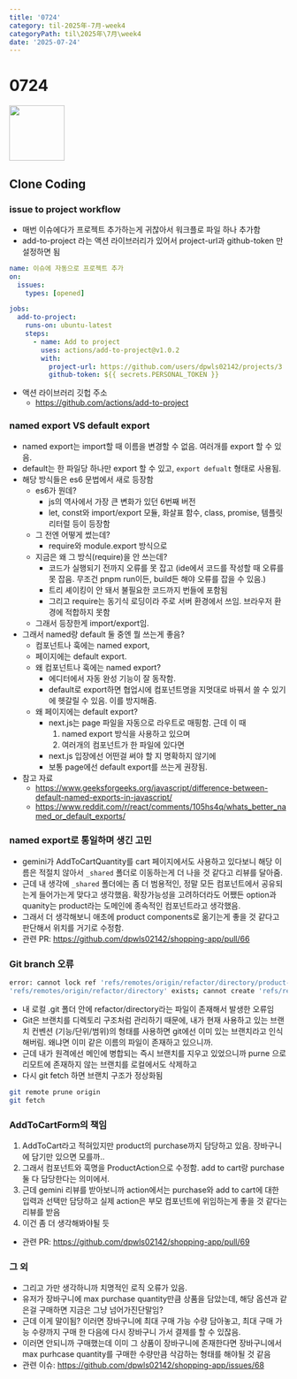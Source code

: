 ```yaml
---
title: '0724'
category: til-2025年-7月-week4
categoryPath: til\2025年\7月\week4
date: '2025-07-24'
---
```

# 0724  
<img src="https://i.pinimg.com/736x/1a/fd/fa/1afdfa2fc5e16ec8b2e2d6fd16e11a8a.jpg" width="100">

## Clone Coding  
### issue to project workflow  
- 매번 이슈에다가 프로젝트 추가하는게 귀찮아서 워크플로 파일 하나 추가함  
- add-to-project 라는 액션 라이브러리가 있어서 project-url과 github-token 만 설정하면 됨  
```yml  
name: 이슈에 자동으로 프로젝트 추가  
on:  
  issues:  
    types: [opened]

jobs:  
  add-to-project:  
    runs-on: ubuntu-latest  
    steps:  
      - name: Add to project  
        uses: actions/add-to-project@v1.0.2  
        with:  
          project-url: https://github.com/users/dpwls02142/projects/3  
          github-token: ${{ secrets.PERSONAL_TOKEN }}  
```  
- 액션 라이브러리 깃헙 주소  
	- https://github.com/actions/add-to-project  
### named export VS default export  
- named export는 import할 때 이름을 변경할 수 없음. 여러개를 export 할 수 있음.  
- default는 한 파일당 하나만 export 할 수 있고, `export defualt` 형태로 사용됨.  
- 해당 방식들은 es6 문법에서 새로 등장함  
	- es6가 뭔데?  
		- js의 역사에서 가장 큰 변화가 있던 6번째 버전  
		- let, const와 import/export 모듈, 화살표 함수, class, promise, 템플릿 리터럴 등이 등장함  
	- 그 전엔 어떻게 썼는데?  
		- require와 module.export 방식으로  
	- 지금은 왜 그 방식(require)을 안 쓰는데?  
		- 코드가 실행되기 전까지 오류를 못 잡고 (ide에서 코드를 작성할 때 오류를 못 잡음. 무조건 pnpm run이든, build든 해야 오류를 잡을 수 있음.)  
		- 트리 셰이킹이 안 돼서 불필요한 코드까지 번들에 포함됨  
		- 그리고 require는 동기식 로딩이라 주로 서버 환경에서 쓰임. 브라우저 환경에 적합하지 못함  
	- 그래서 등장한게 import/export임.  
- 그래서 named랑 default 둘 중엔 뭘 쓰는게 좋음?  
	- 컴포넌트나 훅에는 named export,   
	- 페이지에는 default export.  
	- 왜 컴포넌트나 훅에는 named export?  
		- 에디터에서 자동 완성 기능이 잘 동작함.  
		- default로 export하면 협업시에 컴포넌트명을 지멋대로 바꿔서 쓸 수 있기에 헷갈릴 수 있음. 이를 방지해줌.  
	- 왜 페이지에는 default export?  
		- next.js는 page 파일을 자동으로 라우트로 매핑함. 근데 이 때   
			1. named export 방식을 사용하고 있으며  
			2. 여러개의 컴포넌트가 한 파일에 있다면  
		- next.js 입장에선 어떤걸 써야 할 지 명확하지 않기에  
		- 보통 page에선 default export를 쓰는게 권장됨.  
- 참고 자료  
	- https://www.geeksforgeeks.org/javascript/difference-between-default-named-exports-in-javascript/  
	- https://www.reddit.com/r/react/comments/105hs4q/whats_better_named_or_default_exports/

### named export로 통일하며 생긴 고민  
- gemini가 AddToCartQuantity를 cart 페이지에서도 사용하고 있다보니 해당 이름은 적절치 않아서 `_shared` 폴더로 이동하는게 더 나을 것 같다고 리뷰를 달아줌.  
- 근데 내 생각에 `_shared` 폴더에는 좀 더 범용적인, 정말 모든 컴포넌트에서 공유되는게 들어가는게 맞다고 생각했음. 확장가능성을 고려하더라도 어쨌든 option과 quanity는 product라는 도메인에 종속적인 컴포넌트라고 생각했음.  
- 그래서 더 생각해보니 애초에 product components로 옮기는게 좋을 것 같다고 판단해서 위치를 거기로 수정함.  
- 관련 PR: https://github.com/dpwls02142/shopping-app/pull/66

### Git branch 오류  
```bash  
error: cannot lock ref 'refs/remotes/origin/refactor/directory/product-quantity':  
'refs/remotes/origin/refactor/directory' exists; cannot create 'refs/remotes/origin/refactor/directory/product-quantity'  
```  
- 내 로컬 .git 폴더 안에 refactor/directory라는 파일이 존재해서 발생한 오류임  
- Git은 브랜치를 디렉토리 구조처럼 관리하기 때문에, 내가 현재 사용하고 있는 브랜치 컨벤션 (기능/단위/범위)의 형태를 사용하면 git에선 이미 있는 브랜치라고 인식해버림. 왜냐면 이미 같은 이름의 파일이 존재하고 있으니까.  
- 근데 내가 원격에선 메인에 병합되는 즉시 브랜치를 지우고 있었으니까 purne 으로 리모트에 존재하지 않는 브랜치를 로컬에서도 삭제하고  
- 다시 git fetch 하면 브랜치 구조가 정상화됨  
```bash  
git remote prune origin  
git fetch  
```

### AddToCartForm의 책임  
1. AddToCart라고 적혀있지만 product의 purchase까지 담당하고 있음. 장바구니에 담기만 있으면 모를까..  
2. 그래서 컴포넌트와 훅명을 ProductAction으로 수정함. add to cart랑 purchase 둘 다 담당한다는 의미에서.  
3. 근데 gemini 리뷰를 받아보니까 action에서는 purchase와 add to cart에 대한 입력과 선택만 담당하고 실제 action은 부모 컴포넌트에 위임하는게 좋을 것 같다는 리뷰를 받음  
4. 이건 좀 더 생각해봐야될 듯  
- 관련 PR: https://github.com/dpwls02142/shopping-app/pull/69

### 그 외  
- 그리고 가만 생각하니까 치명적인 로직 오류가 있음.  
- 유저가 장바구니에 max purchase quantity만큼 상품을 담았는데, 해당 옵션과 같은걸 구매하면 지금은 그냥 넘어가진단말임?  
- 근데 이게 말이됨? 이러면 장바구니에 최대 구매 가능 수량 담아놓고, 최대 구매 가능 수량까지 구매 한 다음에 다시 장바구니 가서 결제를 할 수 있잖음.  
- 이러면 안되니까 구매했는데 이미 그 상품이 장바구니에 존재한다면 장바구니에서 max purhcase quantity를 구매한 수량만큼 삭감하는 형태를 해야될 것 같음  
- 관련 이슈: https://github.com/dpwls02142/shopping-app/issues/68
